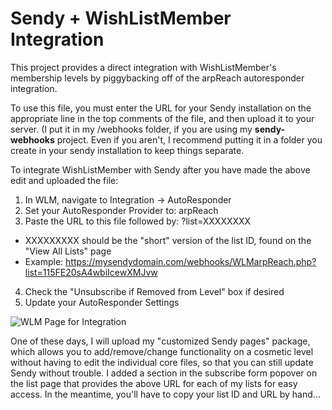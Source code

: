 # Sendy + WishListMember Integration
This project provides a direct integration with WishListMember's membership levels by piggybacking off of the arpReach autoresponder integration.

To use this file, you must enter the URL for your Sendy installation on the appropriate line in the top comments of the file, and then upload it to your server. (I put it in my /webhooks folder, if you are using my **sendy-webhooks** project. Even if you aren't, I recommend putting it in a folder you create in your sendy installation to keep things separate.

To integrate WishListMember with Sendy after you have made the above edit and uploaded the file:

1. In WLM, navigate to Integration -> AutoResponder
2. Set your AutoResponder Provider to: arpReach
3. Paste the URL to this file followed by: ?list=XXXXXXXX
  - XXXXXXXXX should be the "short" version of the list ID, found on the "View All Lists" page
  - Example: https://mysendydomain.com/webhooks/WLMarpReach.php?list=115FE20sA4wbiIcewXMJvw
4. Check the "Unsubscribe if Removed from Level" box if desired
5. Update your AutoResponder Settings

![WLM Page for Integration](https://www.evernote.com/l/ALulVEtHtM1LR6D8zXwSaC-grEmNXUA9rJAB/image.png)

One of these days, I will upload my "customized Sendy pages" package, which allows you to add/remove/change functionality on a cosmetic level without having to edit the individual core files, so that you can still update Sendy without trouble. I added a section in the subscribe form popover on the list page that provides the above URL for each of my lists for easy access. In the meantime, you'll have to copy your list ID and URL by hand...
